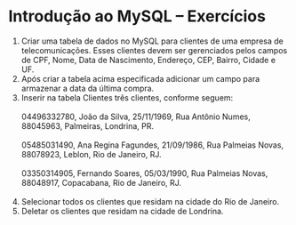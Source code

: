 # Introdução ao MySQL – Exercícios

1) Criar uma tabela de dados no MySQL para clientes de uma empresa de telecomunicações.
Esses clientes devem ser gerenciados pelos campos de CPF, Nome, Data de Nascimento,
Endereço, CEP, Bairro, Cidade e UF. <br>
2) Após criar a tabela acima especificada adicionar um campo para armazenar a data da última
compra. <br>
3) Inserir na tabela Clientes três clientes, conforme seguem: <br> <br>
04496332780, João da Silva, 25/11/1969, Rua Antônio Numes, 88045963, Palmeiras,
Londrina, PR. <br> <br>
05485031490, Ana Regina Fagundes, 21/09/1986, Rua Palmeias Novas, 88078923, Leblon,
Rio de Janeiro, RJ. <br> <br>
03350314905, Fernando Soares, 05/03/1990, Rua Palmeias Novas, 88048917, Copacabana,
Rio de Janeiro, RJ. <br> <br>
4) Selecionar todos os clientes que residam na cidade do Rio de Janeiro. <br>
5) Deletar os clientes que residam na cidade de Londrina. <br>
